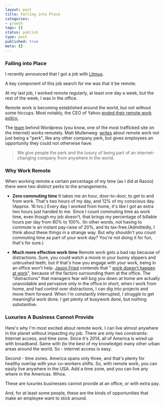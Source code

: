 ```yaml
---
layout: post
title: Falling into Place
categories:
- growth
tags: []
status: publish
type: post
published: true
meta: {}
---
```

### Falling into Place



I recently announced that I got a job with 
[Litmus](www.litmus.com).



A key component of this job search for me was that it be 
remote.



At my last job, I worked remote regularly, at least one day a week, but the rest of the week, I was in the office.



Remote work is becoming established around the world, but not without some hiccups. Most notably, the CEO of Yahoo 
[ended their remote work policy.](http://money.cnn.com/2013/02/25/technology/yahoo-work-from-home/)



The 
[team](http://automattic.com/) behind Wordpress (you know, one of the most trafficked site on the internet) works remotely. Matt Mullenweg 
[writes](http://ma.tt/2012/09/future-of-work/) about remote work not just being a "perk", like any other company perk, but gives employees an opportunity they could not otherwise have:


>We give people the perk and 
the luxury of being part of an internet-changing company from 
anywhere in the world.


### Why Work Remote



When working remote a certain percentage of my time (as I did at Razoo) there were two distinct perks to the arrangements.


* **Zero commuting time**
 It takes me an hour, door-to-door, to get to and from work. That's two hours of my day, and 12% of my 
conscious day. (Approx. 16 hrs.) Every day I worked from home, it's like I got an extra two hours just handed to me. Since I count commuting time as work time, even though my job doesn't, that brings my percentage of billable hours per day from 80% to 100%. (In other words, not having to commute is an instant pay-raise of 20%, and its tax-free.(Admittedly, I think about these things in a strange way. But why shouldn't you count commuting time as part of your work day? You're not doing it for fun, that's for sure.)


* **Much more effective work time**
 Remote work gets a bad rap because of 
distractions. Sure, you could watch a movie in your bunny slippers and unbrushed teeth, but if that's how you engage with your work, being in an office won't help.
[Jason Fried](https://twitter.com/jasonfried) contends that "
[work doesn't happen at work](http://www.ted.com/talks/jason_fried_why_work_doesn_t_happen_at_work)", because of the factors surrounding them at the office. The "distractions" that managers fear will bog you down at home are actually unavoidable and pervasive 
only in the office.In short, when I work from home, and had control over distractions, I can dig into projects and move them forward. When I'm constantly interrupted, I struggle to get meaningful work done. I get plenty of busywork done, but nothing substantive.

### Luxuries A Business Cannot Provide



Here's why I'm most excited about remote work. I can live almost anywhere in the planet without impacting my job. There are only two constraints: Internet access, and time zone. Since it's 2014, all of America is wired up with broadband. Same with (to the best of my knowledge) many other urban areas around the world. So - internet access is easy.



Second - time zones. America spans only three, and that's plenty for healthy overlap with your co-workers shifts. So, with remote work, you can easily live anywhere in the USA. Add a time zone, and you can live any where in the Americas. Whoa.



These are luxuries businesses cannot provide at an office, or with extra pay.



And, for at least some people, these are the kinds of opportunities that make an employee want to stick around.

